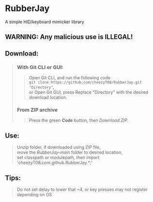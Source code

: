 # RubberJay  
A simple HID/keyboard mimicker library
## WARNING: Any malicious use is ILLEGAL!  

## Download:  
> ### With Git CLI or GUI:  
> > Open Git CLI, and run the following code  
> > `git clone https://github.com/cheezyT08/RubberJay.git "Directory"`,  
> > or Open Git GUI, press
> > Replace "Directory" with the desired download location.  
>  
> ### From ZIP archive
> > Press the green ***Code*** button, then *Download ZIP*.

## Use:  
> Unzip folder, if downloaded using ZIP file,  
> move the *RubberJay-main* folder to desired location,  
> set classpath or modulepath, then import 'cheezyT08.com.github.RubberJay.*;'

## Tips:
> Do not set delay to lower that ~4, or key presses may not register depending on OS  

